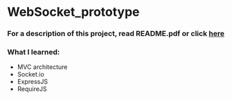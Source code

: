 # WebSocket_prototype

### For a description of this project, read README.pdf or click [here](https://github.com/fxnolimit/WebSocket_prototype/blob/master/README.pdf)

### What I learned:
- MVC architecture
- Socket.io
- ExpressJS
- RequireJS
